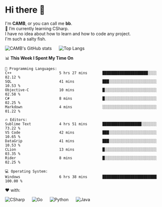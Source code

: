 # Hi there 👋
<!--
**CAMB-dev/CAMB-dev** is a ✨ _special_ ✨ repository because its `README.md` (this file) appears on your GitHub profile.

Here are some ideas to get you started:

- 🔭 I’m currently working on ...
- 🌱 I’m currently learning ...
- 👯 I’m looking to collaborate on ...
- 🤔 I’m looking for help with ...
- 💬 Ask me about ...
- 📫 How to reach me: ...
- 😄 Pronouns: ...
- ⚡ Fun fact: ...
-->
 I'm **CAMB**, or you can call me **bb**.  
 🌱 I’m currently learning CSharp.  
 I have no idea about how to learn and how to code any project.  
 I'm such a salty fish.
 
 
![CAMB's GitHub stats](https://github-readme-stats.vercel.app/api?username=CAMB-dev&show_icons=true&theme=tokyonight)
&nbsp;&nbsp;&nbsp;&nbsp;
![Top Langs](https://github-readme-stats.vercel.app/api/top-langs/?username=CAMB-dev&langs_count=5&theme=tokyonight)


<!--START_SECTION:waka-->
📊 **This Week I Spent My Time On** 

```text
💬 Programming Languages: 
C++                      5 hrs 27 mins       █████████████████████░░░░   82.12 % 
SQL                      41 mins             ███░░░░░░░░░░░░░░░░░░░░░░   10.53 % 
Objective-C              10 mins             █░░░░░░░░░░░░░░░░░░░░░░░░   02.58 % 
C#                       8 mins              █░░░░░░░░░░░░░░░░░░░░░░░░   02.25 % 
Markdown                 4 mins              ░░░░░░░░░░░░░░░░░░░░░░░░░   01.22 % 

🔥 Editors: 
Sublime Text             4 hrs 51 mins       ██████████████████░░░░░░░   73.22 % 
VS Code                  42 mins             ███░░░░░░░░░░░░░░░░░░░░░░   10.65 % 
DataGrip                 41 mins             ███░░░░░░░░░░░░░░░░░░░░░░   10.53 % 
CLion                    13 mins             █░░░░░░░░░░░░░░░░░░░░░░░░   03.35 % 
Rider                    8 mins              █░░░░░░░░░░░░░░░░░░░░░░░░   02.25 % 

💻 Operating System: 
Windows                  6 hrs 38 mins       █████████████████████████   100.00 % 
```


<!--END_SECTION:waka-->


❤ with:

![CSharp](https://img.shields.io/badge/CSharp-%23512BD4?style=for-the-badge&logo=.net)
&nbsp;&nbsp;&nbsp;&nbsp;
![Go](https://img.shields.io/badge/Go-000000?style=for-the-badge&logo=go)
&nbsp;&nbsp;&nbsp;&nbsp;
![Python](https://img.shields.io/badge/Python-000000?style=for-the-badge&logo=python)
&nbsp;&nbsp;&nbsp;&nbsp;
![Java](https://img.shields.io/badge/Java-964B00?style=for-the-badge&logo=openjdk)

